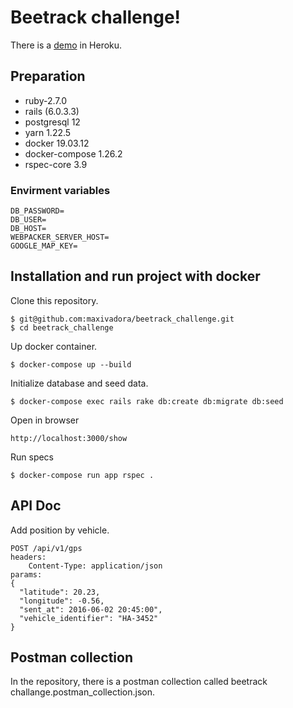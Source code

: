 # Beetrack challenge!

There is a [demo](https://beetrack-challange.herokuapp.com/show) in Heroku.

## Preparation
* ruby-2.7.0
* rails (6.0.3.3)
* postgresql 12
* yarn 1.22.5
* docker 19.03.12
* docker-compose 1.26.2
* rspec-core 3.9

### Envirment variables
```
DB_PASSWORD=
DB_USER=
DB_HOST=
WEBPACKER_SERVER_HOST=
GOOGLE_MAP_KEY=
```

## Installation and run project with docker

Clone this repository.
````
$ git@github.com:maxivadora/beetrack_challenge.git
$ cd beetrack_challenge
````
Up docker container.
```
$ docker-compose up --build
```
Initialize database and seed data.
```
$ docker-compose exec rails rake db:create db:migrate db:seed
```
Open in browser
```
http://localhost:3000/show
```

Run specs
```
$ docker-compose run app rspec .
```

## API Doc
Add position by vehicle.
```
POST /api/v1/gps
headers:
    Content-Type: application/json
params:
{
  "latitude": 20.23,
  "longitude": -0.56,
  "sent_at": 2016-06-02 20:45:00",
  "vehicle_identifier": "HA-3452"
}
```

## Postman collection
In the repository, there is a postman collection called beetrack challange.postman_collection.json.